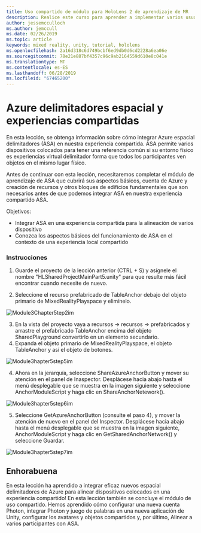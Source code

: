 ```yaml
---
title: Uso compartido de módulo para HoloLens 2 de aprendizaje de MR
description: Realice este curso para aprender a implementar varios usuarios experiencias compartidas dentro de una aplicación de HoloLens 2.
author: jessemcculloch
ms.author: jemccull
ms.date: 02/26/2019
ms.topic: article
keywords: mixed reality, unity, tutorial, hololens
ms.openlocfilehash: 2a16d318c6d749bcbf6ed9db0d6cd2228a6ea06e
ms.sourcegitcommit: 78e21e887bf4357c96c9ab2164559d610e8c041e
ms.translationtype: MT
ms.contentlocale: es-ES
ms.lasthandoff: 06/28/2019
ms.locfileid: "67465200"
---
```

# <a name="azure-spatial-anchors-and-shared-experiences"></a>Azure delimitadores espacial y experiencias compartidas

En esta lección, se obtenga información sobre cómo integrar Azure espacial delimitadores (ASA) en nuestra experiencia compartida. ASA permite varios dispositivos colocados para tener una referencia común si su entorno físico es experiencias virtual delimitador forma que todos los participantes ven objetos en el mismo lugar físico.

Antes de continuar con esta lección, necesitaremos completar el módulo de aprendizaje de ASA que cubrirá sus aspectos básicos, cuenta de Azure y creación de recursos y otros bloques de edificios fundamentales que son necesarios antes de que podemos integrar ASA en nuestra experiencia compartido ASA.

Objetivos:

- Integrar ASA en una experiencia compartida para la alineación de varios dispositivo
- Conozca los aspectos básicos del funcionamiento de ASA en el contexto de una experiencia local compartido

### <a name="instructions"></a>Instrucciones

1. Guarde el proyecto de la lección anterior (CTRL + S) y asígnele el nombre "HLSharedProjectMainPart5.unity" para que resulte más fácil encontrar cuando necesite de nuevo.

2. Seleccione el recurso prefabricado de TableAnchor debajo del objeto primario de MixedRealityPlayspace y elimínelo.

![Module3Chapter5tep2im](images/module3chapter5step2im.PNG)



3.  En la vista del proyecto vaya a recursos -> recursos -> prefabricados y arrastre el prefabricado TableAnchor encima del objeto SharedPlayground convertirlo en un elemento secundario.
4.  Expanda el objeto primario de MixedRealityPlayspace, el objeto TableAnchor y así el objeto de botones. 

![Module3hapter5step5im](images/module3chapter5step5im.PNG)

4. Ahora en la jerarquía, seleccione ShareAzureAnchorButton y mover su atención en el panel de Inaspector. Desplácese hacia abajo hasta el menú desplegable que se muestra en la imagen siguiente y seleccione AnchorModuleScript y haga clic en ShareAnchorNetework().

![Module3hapter5step6im](images/module3chapter5step6im.PNG)

5. Seleccione GetAzureAnchorButton (consulte el paso 4), y mover la atención de nuevo en el panel del Inspector. Desplácese hacia abajo hasta el menú desplegable que se muestra en la imagen siguiente, AnchorModuleScript y haga clic en GetSharedAnchorNetwork() y seleccione Guardar.

![Module3hapter5step7im](images/module3chapter5step7im.PNG)




## <a name="congratulations"></a>Enhorabuena

En esta lección ha aprendido a integrar eficaz nuevos espacial delimitadores de Azure para alinear dispositivos colocados en una experiencia compartido! En esta lección también se concluye el módulo de uso compartido. Hemos aprendido cómo configurar una nueva cuenta Photon, integrar Photon y juego de palabras en una nueva aplicación de Unity, configurar los avatares y objetos compartidos y, por último, Alinear a varios participantes con ASA. 

